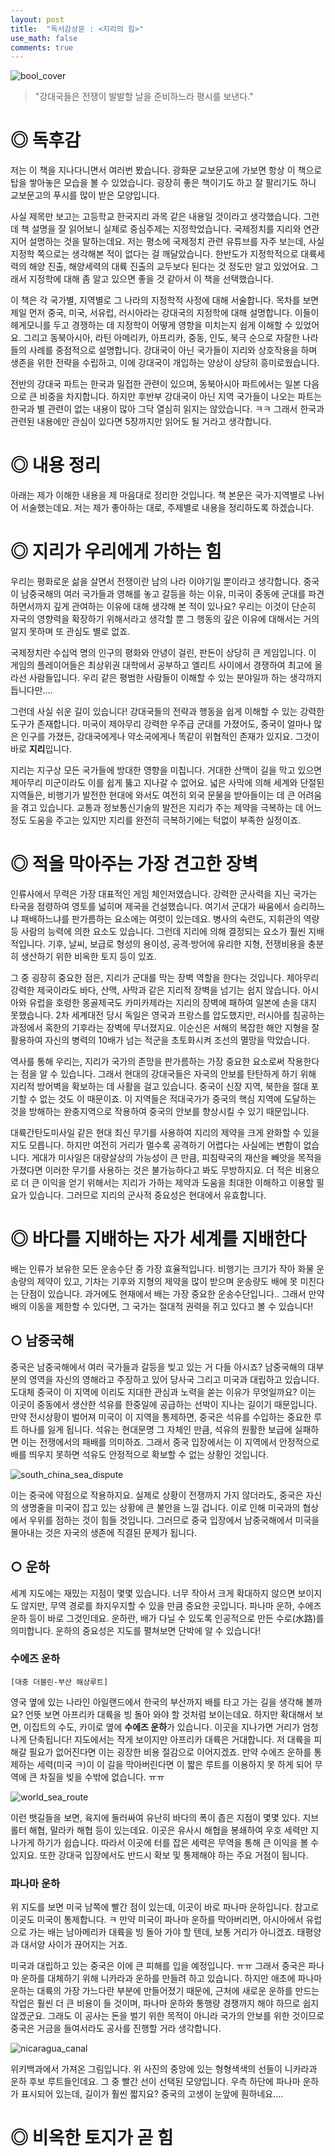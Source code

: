 ```yaml
---
layout: post
title:  "독서감상문 : <지리의 힘>"
use_math: false
comments: true
---
```


![bool_cover](https://img.ridicdn.net/cover/1014000010/xxlarge)
> "강대국들은 전쟁이 발발할 날을 준비하느라 평시를 보낸다."

# ◎ 독후감

저는 이 책을 지나다니면서 여러번 봤습니다.
광화문 교보문고에 가보면 항상 이 책으로 탑을 쌓아놓은 모습을 볼 수 있었습니다.
굉장히 좋은 책이기도 하고 잘 팔리기도 하니 교보문고의 푸시를 많이 받은 모양입니다.

사실 제목만 보고는 고등학교 한국지리 과목 같은 내용일 것이라고 생각했습니다.
그런데 책 설명을 잘 읽어보니 실제로 중심주제는 지정학었습니다.
국제정치를 지리와 연관지어 설명하는 것을 말하는데요.
저는 평소에 국제정치 관련 유튜브를 자주 보는데, 사실 지정학 쪽으로는 생각해본 적이 없다는 걸 깨달았습니다.
한반도가 지정학적으로 대륙세력의 해양 진출, 해양세력의 대륙 진출의 교두보다 된다는 것 정도만 알고 있었어요.
그래서 지정학에 대해 좀 알고 있으면 좋을 것 같아서 이 책을 선택했습니다.

이 책은 각 국가별, 지역별로 그 나라의 지정학적 사정에 대해 서술합니다.
목차를 보면 제일 먼저 중국, 미국, 서유럽, 러시아라는 강대국의 지정학에 대해 설명합니다.
이들이 헤게모니를 두고 경쟁하는 데 지정학이 어떻게 영향을 미치는지 쉽게 이해할 수 있었어요.
그리고 동북아시아, 라틴 아메리카, 아프리카, 중동, 인도, 북극 순으로 자잘한 나라들의 사례를 중점적으로 설명합니다.
강대국이 아닌 국가들이 지리와 상호작용을 하며 생존을 위한 전략을 수립하고, 이에 강대국이 개입하는 양상이 상당히 흥미로웠습니다.

전반의 강대국 파트는 한국과 밀접한 관련이 있으며, 동북아시아 파트에서는 일본 다음으로 큰 비중을 차지합니다.
하지만 후반부 강대국이 아닌 지역 국가들이 나오는 파트는 한국과 별 관련이 없는 내용이 많아 그닥 열심히 읽지는 않았습니다. ㅋㅋ
그래서 한국과 관련된 내용에만 관심이 있다면 5장까지만 읽어도 될 거라고 생각합니다.

# ◎ 내용 정리

아래는 제가 이해한 내용을 제 마음대로 정리한 것입니다.
책 본문은 국가·지역별로 나뉘어 서술했는데요.
저는 제가 좋아하는 대로, 주제별로 내용을 정리하도록 하겠습니다.

# ◎ 지리가 우리에게 가하는 힘

우리는 평화로운 삶을 살면서 전쟁이란 남의 나라 이야기일 뿐이라고 생각합니다.
중국이 남중국해의 여러 국가들과 영해를 놓고 갈등을 하는 이유, 미국이 중동에 군대를 파견하면서까지 깊게 관여하는 이유에 대해 생각해 본 적이 있나요?
우리는 이것이 단순히 자국의 영향력을 확장하기 위해서라고 생각할 뿐 그 행동의 깊은 이유에 대해서는 거의 알지 못하며 또 관심도 별로 없죠.

국제정치란 수십억 명의 인구의 평화와 안녕이 걸린, 판돈이 상당히 큰 게임입니다.
이 게임의 플레이어들은 최상위권 대학에서 공부하고 엘리트 사이에서 경쟁하여 최고에 올라선 사람들입니다.
우리 같은 평범한 사람들이 이해할 수 있는 분야일까 하는 생각까지 듭니다만….

그런데 사실 쉬운 길이 있습니다!
강대국들의 전략과 행동을 쉽게 이해할 수 있는 강력한 도구가 존재합니다.
미국이 제아무리 강력한 우주급 군대를 가졌어도, 중국이 얼마나 많은 인구를 가졌든, 강대국에게나 약소국에게나 똑같이 위협적인 존재가 있지요.
그것이 바로 **지리**입니다.

지리는 지구상 모든 국가들에 방대한 영향을 미칩니다.
거대한 산맥이 길을 막고 있으면 제아무리 미군이라도 이를 쉽게 뚫고 지나갈 수 없어요.
넓은 사막에 의해 세계와 단절된 지역들은, 비행기가 발전한 현대에 와서도 여전히 외국 문물을 받아들이는 데 큰 어려움을 겪고 있습니다.
교통과 정보통신기술의 발전은 지리가 주는 제약을 극복하는 데 어느 정도 도움을 주고는 있지만 지리를 완전히 극복하기에는 턱없이 부족한 실정이죠.

# ◎ 적을 막아주는 가장 견고한 장벽

인류사에서 무력은 가장 대표적인 게임 체인저였습니다.
강력한 군사력을 지닌 국가는 타국을 점령하여 영토를 넓히며 제국을 건설했습니다.
여기서 군대가 싸움에서 승리하느냐 패배하느냐를 판가름하는 요소에는 여럿이 있는데요.
병사의 숙련도, 지휘관의 역량 등 사람의 능력에 의한 요소도 있습니다.
그런데 지리에 의해 결정되는 요소가 훨씬 지배적입니다.
기후, 날씨, 보급로 형성의 용이성, 공격·방어에 유리한 지형, 전쟁비용을 충분히 생산하기 위한 비옥한 토지 등이 있죠.

그 중 굉장히 중요한 점은, 지리가 군대를 막는 장벽 역할을 한다는 것입니다.
제아무리 강력한 제국이라도 바다, 산맥, 사막과 같은 지리적 장벽을 넘기는 쉽지 않습니다.
아시아와 유럽을 호령한 몽골제국도 카미카제라는 지리의 장벽에 패하여 일본에 손을 대지 못했습니다.
2차 세계대전 당시 독일은 영국과 프랑스를 압도했지만, 러시아를 침공하는 과정에서 혹한의 기후라는 장벽에 무너졌지요.
이순신은 서해의 복잡한 해안 지형을 잘 활용하여 자신의 병력의 10배가 넘는 적군을 초토화시켜 조선의 멸망을 막았습니다.

역사를 통해 우리는, 지리가 국가의 존망을 판가름하는 가장 중요한 요소로써 작용한다는 점을 알 수 있습니다.
그래서 현대의 강대국들은 자국의 안보를 탄탄하게 하기 위해 지리적 방어벽을 확보하는 데 사활을 걸고 있습니다.
중국이 신장 지역, 북한을 절대 포기할 수 없는 것도 이 때문이죠.
이 지역들은 적대국가가 중국의 핵심 지역에 도달하는 것을 방해하는 완충지역으로 작용하여 중국의 안보를 향상시킬 수 있기 때문입니다.

대륙간탄도미사일 같은 현대 최신 무기를 사용하여 지리의 제약을 크게 완화할 수 있을지도 모릅니다.
하지만 여전히 거리가 멀수록 공격하기 어렵다는 사실에는 변함이 없습니다.
게대가 미사일은 대량살상의 가능성이 큰 만큼, 피침략국의 재산을 빼앗을 목적을 가졌다면 이러한 무기를 사용하는 것은 불가능하다고 봐도 무방하지요.
더 적은 비용으로 더 큰 이익을 얻기 위해서는 지리가 가하는 제약과 도움을 최대한 이해하고 이용할 필요가 있습니다.
그러므로 지리의 군사적 중요성은 현대에서 유효합니다.

# ◎ 바다를 지배하는 자가 세계를 지배한다

배는 인류가 보유한 모든 운송수단 중 가장 효율적입니다.
비행기는 크기가 작아 화물 운송량의 제약이 있고, 기차는 기후와 지형의 제약을 많이 받으며 운송량도 배에 못 미친다는 단점이 있습니다.
과거에도 현재에서 배는 가장 중요한 운송수단입니다..
그래서 만약 배의 이동을 제한할 수 있다면, 그 국가는 절대적 권력을 쥐고 있다고 볼 수 있습니다!

## ○ 남중국해

중국은 남중국해에서 여러 국가들과 갈등을 빚고 있는 거 다들 아시죠?
남중국해의 대부분의 영역을 자신의 영해라고 주장하고 있어 당사국 그리고 미국과 대립하고 있습니다.
도대체 중국이 이 지역에 이리도 지대한 관심과 노력을 쏟는 이유가 무엇일까요?
이는 이곳이 중동에서 생산한 석유를 한중일에 공급하는 선박이 지나는 길이기 때문입니다.
만약 전시상황이 벌어져 미국이 이 지역을 통제하면, 중국은 석유를 수입하는 중요한 루트 하나를 잃게 됩니다.
석유는 현대문명 그 자체인 만큼, 석유의 원활한 보급에 실패하면 이는 전쟁에서의 패배를 의미하죠.
그래서 중국 입장에서는 이 지역에서 안정적으로 배를 띄우지 못하면 석유도 안정적으로 확보할 수 없는 상황인 것입니다.

![south_china_sea_dispute](https://upload.wikimedia.org/wikipedia/commons/d/de/South_China_Sea_claims_map.jpg)

이는 중국에 약점으로 작용하지요.
실제로 상황이 전쟁까지 가지 않더라도, 중국은 자신의 생명줄을 미국이 잡고 있는 상황에 큰 불안을 느낄 겁니다.
이로 인해 미국과의 협상에서 우위를 점하는 것이 힘들 것입니다.
그러므로 중국 입장에서 남중국해에서 미국을 몰아내는 것은 자국의 생존에 직결된 문제가 됩니다.

## ○ 운하

세계 지도에는 재밌는 지점이 몇몇 있습니다.
너무 작아서 크게 확대하지 않으면 보이지도 않지만, 무역 경로를 좌지우지할 수 있을 만큼 중요한 곳입니다.
파나마 운하, 수에즈 운하 등이 바로 그것인데요.
운하란, 배가 다닐 수 있도록 인공적으로 만든 수로(水路)를 의미합니다.
운하의 중요성은 지도를 펼쳐보면 단박에 알 수 있습니다!

### 수에즈 운하

`[대충 더블린-부산 해상루트]`

영국 옆에 있는 나라인 아일랜드에서 한국의 부산까지 배를 타고 가는 길을 생각해 볼까요?
언뜻 보면 아프리카 대륙을 빙 돌아 와야 할 것처럼 보이는데요.
하지만 확대해서 보면, 이집트의 수도, 카이로 옆에 **수에즈 운하**가 있습니다.
이곳을 지나가면 거리가 엄청나게 단축됩니다!
지도에서는 작게 보이지만 아프리카 대륙은 거대합니다.
저 대륙을 피해갈 필요가 없어진다면 이는 굉장한 비용 절감으로 이어지겠죠.
만약 수에즈 운하를 통제하는 세력(미국 ㅋ)이 이 길을 막아버린다면 이 짧은 루트를 이용하지 못 하게 되어 무역에 큰 차질을 빚을 수밖에 없습니다. ㅠㅠ

![world_sea_route](https://transportgeography.org/wp-content/uploads/Map-Passages-with-Shipping-Routes-1024x528.png)

이런 뱃길들을 보면, 육지에 둘러싸여 유난히 바다의 폭이 좁은 지점이 몇몇 있다.
지브롤터 해협, 말라카 해협 등이 있는데요.
이곳은 유사시 해협을 봉쇄하여 우호 세력만 지나가게 하기가 쉽습니다.
따라서 이곳에 터를 잡은 세력은 무역을 통해 큰 이익을 볼 수 있지요.
또한 강대국 입장에서도 반드시 확보 및 통제해야 하는 주요 거점이 됩니다.

### 파나마 운하

위 지도를 보면 미국 남쪽에 빨간 점이 있는데, 이곳이 바로 파나마 운하입니다.
참고로 이곳도 미국이 통제합니다. ㅋ
만약 미국이 파나마 운하를 막아버리면, 아시아에서 유럽으로 가는 배는 남아메리카 대륙을 빙 돌아 가야 할 텐데, 보통 거리가 아니겠죠.
태평양과 대서양 사이가 끊어지는 거죠.

미국과 대립하고 있는 중국은 이에 큰 피해를 입을 예정입니다. ㅠㅠ
그래서 중국은 파나마 운하를 대체하기 위해 니카라과 운하를 만들려 하고 있습니다.
하지만 애초에 파나마 운하는 대륙의 가장 가느다란 부분에 만들어졌기 때문에, 근처에 새로운 운하를 만드는 작업은 훨씬 더 큰 비용이 들 것이며, 파나마 운하와 통행량 경쟁까지 해야 하므로 쉽지 않겠군요.
그래도 이 공사는 돈을 벌기 위한 목적이 아니라 국가의 안보를 위한 것이므로 중국은 거금을 들여서라도 공사를 진행할 거라 생각합니다.

![nicaragua_canal](https://upload.wikimedia.org/wikipedia/commons/a/af/Nicaragua_canal_proposals_-_de.svg)

위키백과에서 가져온 그림입니다.
위 사진의 중앙에 있는 형형색색의 선들이 니카라과 운하 후보 루트들인데요.
그 중 빨간 선이 선택된 모양입니다.
우측 하단에 파나마 운하가 표시되어 있는데, 길이가 훨씬 짧지요?
중국의 고생이 눈앞에 훤하네요….

# ◎ 비옥한 토지가 곧 힘
